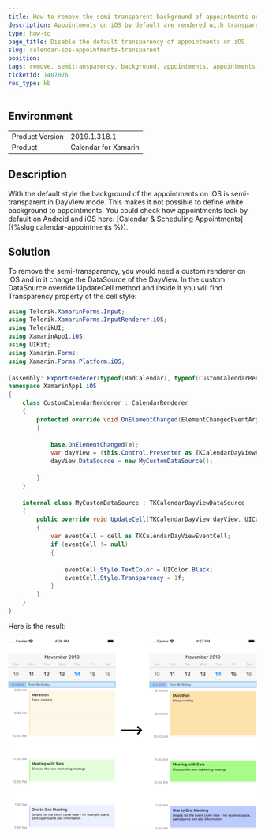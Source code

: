 ```yaml
---
title: How to remove the semi-transparent background of appointments on iOS
description: Appointments on iOS by default are rendered with transparent background
type: how-to
page_title: Disable the default transparency of appointments on iOS
slug: calendar-ios-appointments-transparent
position: 
tags: remove, semitransparency, background, appointments, appointments, transparent, Xamarin, XamarinForms, rendered 
ticketid: 1407076
res_type: kb
---
```


## Environment
<table>
    <tbody>
	    <tr>
	    	<td>Product Version</td>
	    	<td>2019.1.318.1</td>
	    </tr>
	    <tr>
	    	<td>Product</td>
	    	<td>Calendar for Xamarin</td>
	    </tr>
    </tbody>
</table>


## Description

With the default style the background of the appointments on iOS is semi-transparent in DayView mode. This makes it not possible to define white background to appointments. 
You could check how appointments look by default on Android and iOS here: [Calendar &amp; Scheduling Appointments]({%slug calendar-appointments %}).

## Solution

To remove the semi-transparency, you would need a custom renderer on iOS and in it change the DataSource of the DayView. In the custom DataSource override UpdateCell method and inside it you will find Transparency property of the cell style:

```C#
using Telerik.XamarinForms.Input;
using Telerik.XamarinForms.InputRenderer.iOS;
using TelerikUI;
using XamarinApp1.iOS;
using UIKit;
using Xamarin.Forms;
using Xamarin.Forms.Platform.iOS;

[assembly: ExportRenderer(typeof(RadCalendar), typeof(CustomCalendarRenderer))]
namespace XamarinApp1.iOS
{
    class CustomCalendarRenderer : CalendarRenderer
    {
        protected override void OnElementChanged(ElementChangedEventArgs<RadCalendar> e)
        {
 
            base.OnElementChanged(e);
            var dayView = (this.Control.Presenter as TKCalendarDayViewPresenter).DayView;
            dayView.DataSource = new MyCustomDataSource();
 
        }
    }
           
    internal class MyCustomDataSource : TKCalendarDayViewDataSource
    {
        public override void UpdateCell(TKCalendarDayView dayView, UICollectionViewCell cell)
        {
            var eventCell = cell as TKCalendarDayViewEventCell;
            if (eventCell != null)
            {
 
                eventCell.Style.TextColor = UIColor.Black;
                eventCell.Style.Transparency = 1f;
            }
        }
    }
}
```

Here is the result:

![](images/calendar-ios-transparent-appts.png)
